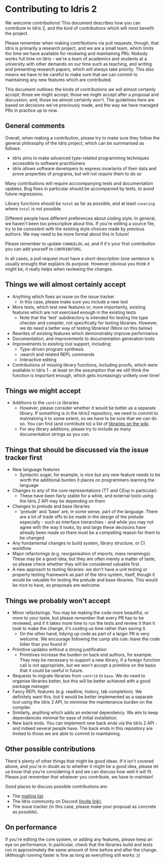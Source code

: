 Contributing to Idris 2
=======================

We welcome contributions! This document describes how you can contribute to
Idris 2, and the kind of contributions which will most benefit the project.

Please remember when making contributions via pull requests, though, that Idris
is primarily a research project, and we are a small team, which limits the time
we have available for reviewing and maintaining PRs. Nobody works full time on
Idris - we're a team of academics and students at a university with other
demands on our time such as teaching, and writing and presenting research
papers, which will always take priority. This also means we have to be careful
to make sure that we can commit to maintaining any new features which are
contributed.

This document outlines: the kinds of contributions we will almost certainly
accept; those we might accept; those we might accept after a proposal and
discussion; and, those we almost certainly won't. The guidelines here are based
on decisions we've previously made, and the way we have managed PRs in practice
up to now.

General comments
----------------

Overall, when making a contribution, please try to make sure they follow the
general philosophy of the Idris project, which can be summarised as follows:

* Idris aims to make advanced type-related programming techniques accessible to
  software practitioners
* Idris *allows* software developers to express invariants of their data and prove
  properties of programs, but will not *require* them to do so

Many contributions will require acccompanying tests and documentation updates.
Bug fixes in particular should be accompanied by tests, to avoid future
regressions.

Library functions should be `total` as far as possible, and at least `covering`
where `total` is not possible.

Different people have different preferences about coding style. In general,
we haven't been too prescriptive about this. If you're editing a source file,
try to be consistent with the existing style choices made by previous authors.
We may need to be more formal about this in future!

Please remember to update `CHANGELOG.md`, and if it's your first contribution
you can add yourself to `CONTRIBUTORS`.

In all cases, a pull request must have a short description (one sentence is
usually enough) that explains its purpose. However obvious you think it might
be, it really helps when reviewing the changes.

Things we will almost certainly accept
--------------------------------------

* Anything which fixes an issue on the issue tracker
  - In this case, please make sure you include a new test
* More tests, which test new features or, more importantly, existing features
  which are not exercised enough in the existing tests
  - Note that the 'test' subdirectory is intended for testing the type checker
    and compiler, not specifically for testing libraries. However, we do need
    a better way of testing libraries! (More on this below)
* Rewrites of existing features which demonstrably improve performance
* Documentation, and improvements to documentation generation tools
* Improvements to existing tool support, including:
  - Type-driven program synthesis
  - :search and related REPL commands
  - Interactive editing
* Contributions of missing library functions, including proofs, which were
  available in Idris 1 - at least on the assumption that we still think the
  function is important enough, which gets increasingly unlikely over time!

Things we might accept
----------------------

* Additions to the `contrib` libraries
  - However, please consider whether it would be better as a separate library.
    If something is in the Idris2 repository, we need to commit to maintaining
    it to some extent, so we have to be sure that we can do so. You can find
    (and contribute to) a list of [libraries on the wiki](
    https://github.com/idris-lang/Idris2/wiki/1-%5BLanguage%5D-Libraries).
  - For any library additions, please try to include as many documentation
    strings as you can.

Things that should be discussed via the issue tracker first
-----------------------------------------------------------

* New language features
  - Syntactic sugar, for example, is nice but any new feature needs to be
    worth the additional burden it places on programmers learning the language
* Changes to any of the core representations (TT and CExp in particular)
  - These have been fairly stable for a while, and external tools using the
    Idris 2 API may be depending on them
* Changes to prelude and base libraries
  - 'prelude' and 'base' are, in some sense, part of the language. There are a
    lot of trade offs to be made in the design of the prelude especially - such
    as interface hierarchies - and while you may not agree with the way it looks,
    by and large these decisions have already been made so there must be a
    compelling reason for them to be changed.
* Any fundamental changes to build system, library structure, or CI workflow
* Major refactorings (e.g. reorganisation of imports, mass renamings). These
  may be a good idea, but they are often merely a matter of taste, so please
  check whether they will be considered valuable first.
* A new approach to testing libraries: we don't have a unit testing or
  property testing framework as part of the Idris system, itself, though it
  would be valuable for testing the prelude and base libraries. This would be
  nice to have, so proposals are welcome.

Things we probably won't accept
-------------------------------

* Minor refactorings. You may be making the code more beautiful, or more to
  your taste, but please remember that every PR has to be reviewed, and if it
  takes more time to run the tests and review it than it took to make the change,
  it's costing us time rather than saving it.
  - On the other hand, tidying up code as part of a larger PR is very welcome.
    We encourage following the camp site rule: leave the code tidier than you
    found it!
* Primitive updates without a strong justification
  - Primitives increase the burden on back end authors, for example. They may
    be necessary to support a new library, if a foreign function call is not
    appropriate, but we won't accept a primitive on the basis that it could be
    useful in future.
* Requests to migrate libraries from `contrib` to `base`. We do need to
  organise libraries better, but this will be better achieved with a good
  package manager.
* Fancy REPL features (e.g. readline, history, tab completion). We definitely
  want this, but it would be better implemented as a separate tool using the
  Idris 2 API, to minimise the maintenance burden on the compiler.
* Similarly, anything which adds an external dependency. We aim to keep
  dependencies minimal for ease of initial installation.
* New back ends. You can implement new back ends via the Idris 2 API - and indeed
  several people have. The back ends in this repository are limited to those
  we are able to commit to maintaining.

Other possible contributions
----------------------------

There's plenty of other things that might be good ideas. If it isn't covered
above, and you're in doubt as to whether it might be a good idea, please let us
know that you're considering it and we can discuss how well it will fit. Please
just remember that whatever you contribute, we have to maintain!

Good places to discuss possible contributions are:

* The [mailing list](https://groups.google.com/forum/#!forum/idris-lang).
* The Idris community on Discord [(invite link)](https://discord.gg/YXmWC5yKYM).
* The issue tracker (in this case, please make your proposal as concrete as
  possible).

On performance
--------------

If you're editing the core system, or adding any features, please keep an
eye on performance. In particular, check that the libraries build and tests
run in approximately the same amount of time before and after the change.
(Although running faster is fine as long as everything still works :))
